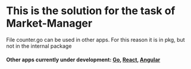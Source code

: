 # This is the solution for the task of Market-Manager

File counter.go can be used in other apps. For this reason it is in pkg, but not in the internal package

#### Other apps currently under development: [Go](https://github.com/AnonymFromInternet/Hotel), [React](https://github.com/AnonymFromInternet/Conduit), [Angular](https://github.com/AnonymFromInternet/Service)